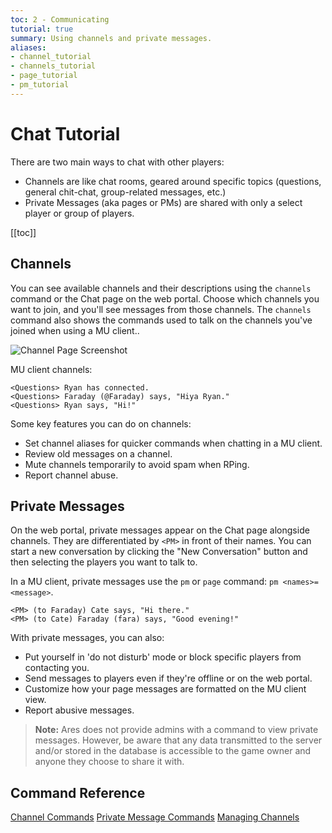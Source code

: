```yaml
---
toc: 2 - Communicating
tutorial: true
summary: Using channels and private messages.
aliases:
- channel_tutorial
- channels_tutorial
- page_tutorial
- pm_tutorial
---
```

# Chat Tutorial

There are two main ways to chat with other players:

* Channels are like chat rooms, geared around specific topics (questions, general chit-chat, group-related messages, etc.)
* Private Messages (aka pages or PMs) are shared with only a select player or group of players.

[[toc]]

## Channels

You can see available channels and their descriptions using the `channels` command or the Chat page on the web portal.  Choose which channels you want to join, and you'll see messages from those channels.  The `channels` command also shows the commands used to talk on the channels you've joined when using a MU client..

![Channel Page Screenshot](https://aresmush.com/images/help-images/chat.png)

MU client channels:

    <Questions> Ryan has connected.
    <Questions> Faraday (@Faraday) says, "Hiya Ryan."
    <Questions> Ryan says, "Hi!"

Some key features you can do on channels:

* Set channel aliases for quicker commands when chatting in a MU client.
* Review old messages on a channel.
* Mute channels temporarily to avoid spam when RPing.
* Report channel abuse.

## Private Messages

On the web portal, private messages appear on the Chat page alongside channels.  They are differentiated by `<PM>` in front of their names. You can start a new conversation by clicking the "New Conversation" button and then selecting the players you want to talk to.
  
In a MU client, private messages use the `pm` or `page` command: `pm <names>=<message>`.
  
    <PM> (to Faraday) Cate says, "Hi there."
    <PM> (to Cate) Faraday (fara) says, "Good evening!"

With private messages, you can also:

* Put yourself in 'do not disturb' mode or block specific players from contacting you.
* Send messages to players even if they're offline or on the web portal.
* Customize how your page messages are formatted on the MU client view.
* Report abusive messages.

> **Note:** Ares does not provide admins with a command to view private messages.  However, be aware that any data transmitted to the server and/or stored in the database is accessible to the game owner and anyone they choose to share it with.

## Command Reference

[Channel Commands](/help/channels)
[Private Message Commands](/help/pm)
[Managing Channels](/help/manage_channels)  

